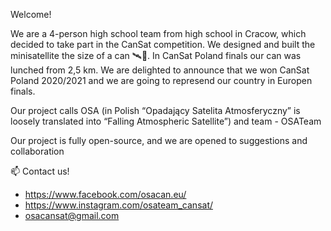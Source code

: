   Welcome! 

We are a 4-person high school team from high school in Cracow, which decided to take part in the CanSat competition.
We designed and built the minisatellite the size of a can 🛰️📡.
In CanSat Poland finals our can was lunched from 2,5 km. We are delighted to announce that we won CanSat Poland 2020/2021 and we are going to represend our country in Europen finals.

Our project calls OSA (in Polish “Opadający Satelita Atmosferyczny” is loosely translated into “Falling Atmospheric Satellite”) and team - OSATeam

Our project is fully open-source, and we are opened to suggestions and collaboration

📫 Contact us!
- https://www.facebook.com/osacan.eu/
- https://www.instagram.com/osateam_cansat/
- osacansat@gmail.com

<!---
OSATeam-GitHub/OSATeam-GitHub is a ✨ special ✨ repository because its `README.md` (this file) appears on your GitHub profile.
You can click the Preview link to take a look at your changes.
--->
